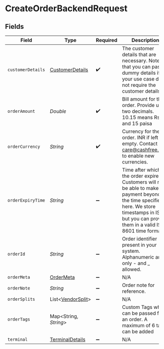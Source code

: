 # CreateOrderBackendRequest


## Fields

| Field                                                                                                                                                                                                    | Type                                                                                                                                                                                                     | Required                                                                                                                                                                                                 | Description                                                                                                                                                                                              | Example                                                                                                                                                                                                  |
| -------------------------------------------------------------------------------------------------------------------------------------------------------------------------------------------------------- | -------------------------------------------------------------------------------------------------------------------------------------------------------------------------------------------------------- | -------------------------------------------------------------------------------------------------------------------------------------------------------------------------------------------------------- | -------------------------------------------------------------------------------------------------------------------------------------------------------------------------------------------------------- | -------------------------------------------------------------------------------------------------------------------------------------------------------------------------------------------------------- |
| `customerDetails`                                                                                                                                                                                        | [CustomerDetails](../../models/shared/CustomerDetails.md)                                                                                                                                                | :heavy_check_mark:                                                                                                                                                                                       | The customer details that are necessary. Note that you can pass dummy details if your use case does not require the customer details.                                                                    |                                                                                                                                                                                                          |
| `orderAmount`                                                                                                                                                                                            | *Double*                                                                                                                                                                                                 | :heavy_check_mark:                                                                                                                                                                                       | Bill amount for the order. Provide upto two decimals. 10.15 means Rs 10 and 15 paisa                                                                                                                     | 10.15                                                                                                                                                                                                    |
| `orderCurrency`                                                                                                                                                                                          | *String*                                                                                                                                                                                                 | :heavy_check_mark:                                                                                                                                                                                       | Currency for the order. INR if left empty. Contact care@cashfree.com to enable new currencies.                                                                                                           | INR                                                                                                                                                                                                      |
| `orderExpiryTime`                                                                                                                                                                                        | *String*                                                                                                                                                                                                 | :heavy_minus_sign:                                                                                                                                                                                       | Time after which the order expires. Customers will not be able to make the payment beyond the time specified here. We store timestamps in IST, but you can provide them in a valid ISO 8601 time format. | 2021-07-29T00:00:00Z                                                                                                                                                                                     |
| `orderId`                                                                                                                                                                                                | *String*                                                                                                                                                                                                 | :heavy_minus_sign:                                                                                                                                                                                       | Order identifier present in your system. Alphanumeric and only - and _ allowed.                                                                                                                          |                                                                                                                                                                                                          |
| `orderMeta`                                                                                                                                                                                              | [OrderMeta](../../models/shared/OrderMeta.md)                                                                                                                                                            | :heavy_minus_sign:                                                                                                                                                                                       | N/A                                                                                                                                                                                                      |                                                                                                                                                                                                          |
| `orderNote`                                                                                                                                                                                              | *String*                                                                                                                                                                                                 | :heavy_minus_sign:                                                                                                                                                                                       | Order note for reference.                                                                                                                                                                                | Test order                                                                                                                                                                                               |
| `orderSplits`                                                                                                                                                                                            | List<[VendorSplit](../../models/shared/VendorSplit.md)>                                                                                                                                                  | :heavy_minus_sign:                                                                                                                                                                                       | N/A                                                                                                                                                                                                      |                                                                                                                                                                                                          |
| `orderTags`                                                                                                                                                                                              | Map<String, *String*>                                                                                                                                                                                    | :heavy_minus_sign:                                                                                                                                                                                       | Custom Tags which can be passed for an order. A maximum of 6 tags can be added                                                                                                                           |                                                                                                                                                                                                          |
| `terminal`                                                                                                                                                                                               | [TerminalDetails](../../models/shared/TerminalDetails.md)                                                                                                                                                | :heavy_minus_sign:                                                                                                                                                                                       | N/A                                                                                                                                                                                                      |                                                                                                                                                                                                          |